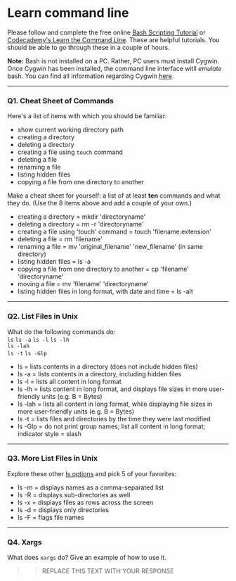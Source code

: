 # Learn command line

Please follow and complete the free online [Bash Scripting Tutorial](https://ryanstutorials.net/bash-scripting-tutorial/) or [Codecademy's Learn the Command Line](https://www.codecademy.com/learn/learn-the-command-line). These are helpful tutorials. You should be able to go through these in a couple of hours.

**Note:** Bash is not installed on a PC. Rather, PC users must install Cygwin. Once Cygwin has been installed, the command line interface witll _emulate_ bash. You can find all information regarding Cygwin [here](https://www.cygwin.com/).

---

### Q1.  Cheat Sheet of Commands  

Here's a list of items with which you should be familiar:  
* show current working directory path
* creating a directory
* deleting a directory
* creating a file using `touch` command
* deleting a file
* renaming a file
* listing hidden files
* copying a file from one directory to another

Make a cheat sheet for yourself: a list of at least **ten** commands and what they do.  (Use the 8 items above and add a couple of your own.)  

> > 
* creating a directory = mkdir 'directoryname'
* deleting a directory = rm -r 'directoryname'
* creating a file using 'touch' command = touch 'filename.extension'
* deleting a file = rm 'filename'
* renaming a file = mv 'original_filename' 'new_filename' (in same directory)
* listing hidden files = ls -a
* copying a file from one directory to another = cp 'filename' 'directoryname'
* moving a file = mv 'filename' 'directoryname'
* listing hidden files in long format, with date and time = ls -alt

---

### Q2.  List Files in Unix   

What do the following commands do:  
`ls`
`ls -a`
`ls -l`
`ls -lh`  
`ls -lah`  
`ls -t`
`ls -Glp`  

> > 
* ls = lists contents in a directory (does not include hidden files)
* ls -a = lists contents in a directory, including hidden files
* ls -l = lists all content in long format
* ls -lh = lists content in long format, and displays file sizes in more user-friendly units (e.g. B = Bytes)
* ls -lah = lists all content in long format, while displaying file sizes in more user-friendly units (e.g. B = Bytes)
* ls -t = lists files and directories by the time they were last modified
* ls -Glp = do not print group names; list all content in long format; indicator style = slash


---

### Q3.  More List Files in Unix  

Explore these other [ls options](http://www.techonthenet.com/unix/basic/ls.php) and pick 5 of your favorites:

> > 
* ls -m = displays names as a comma-separated list
* ls -R = displays sub-directories as well
* ls -x = displays files as rows across the screen
* ls -d = displays only directories
* ls -F = flags file names

---

### Q4.  Xargs   

What does `xargs` do? Give an example of how to use it.

> > REPLACE THIS TEXT WITH YOUR RESPONSE

 

